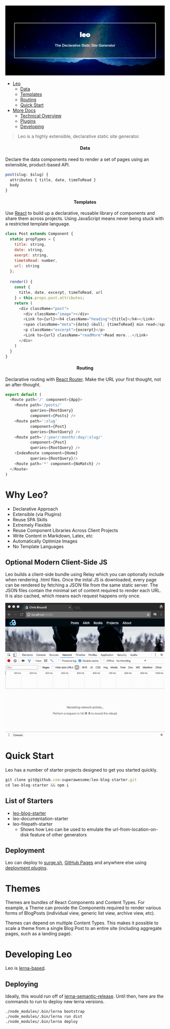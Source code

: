 ![header](./assets/header.png)

* [Leo](#leo)
  - [Data](#data)
  - [Templates](#templates)
  - [Routing](#routing)
  - [Quick Start](#quick-start)
* [More Docs](docs)
  - [Technical Overview](docs/technical-overview.md)
  - [Plugins](docs/plugins.md)
  - [Developing](docs/developing.md)

> Leo is a highly extensible, declarative static site generator.

<h4 align="center">Data</h4>

Declare the data components need to render a set of pages using an
extensible, product-based API.

```javascript
post(slug: $slug) {
  attributes { title, date, timeToRead }
  body
}
```

<h4 align="center">Templates</h4>

Use [React][react] to build up a declarative, reusable library of
components and share them across projects. Using JavaScript means
never being stuck with a restricted template language.

```javascript
class Post extends Component {
  static propTypes = {
    title: string,
    date: string,
    exerpt: string,
    timetoRead: number,
    url: string
  };

  render() {
    const {
      title, date, excerpt, timeToRead, url
    } = this.props.post.attributes;
    return (
      <div className="post">
        <div className="image"></div>
        <Link to={url}><h4 className="heading">{title}</h4></Link>
        <span className="meta">{date} &bull; {timeToRead} min read</span>
        <p className="excerpt">{excerpt}</p>
        <Link to={url} className="readMore">Read more...</Link>
      </div>
    )
  }
}
```

<h4 align="center">Routing</h4>

Declarative routing with [React Router][react-router]. Make the URL
your first thought, not an after-thought.

```javascript
export default (
  <Route path='/' component={App}>
    <Route path='/posts/'
           queries={RootQuery}
           component={Posts} />
    <Route path=':slug'
           component={Post}
           queries={RootQuery} />
    <Route path='/:year/:month/:day/:slug/'
           component={Post}
           queries={RootQuery} />
    <IndexRoute component={Home} 
           queries={RootQuery}/>
    <Route path='*' component={NoMatch} />
  </Route>
)
```

# Why Leo?

* Declarative Approach
* Extensible (via Plugins)
* Reuse SPA Skills
* Extremely Flexible
* Reuse Component Libraries Across Client Projects
* Write Content in Markdown, Latex, etc
* Automatically Optimize Images
* No Template Languages

## Optional Modern Client-Side JS

Leo builds a client-side bundle using Relay which you can optionally
include when rendering .html files. Once the inital JS is downloaded,
every page can be rendered by fetching a JSON file from the same
static server. The JSON files contain the minimal set of content
required to render each URL. It is also cached, which means each
request happens only once.

![header](./assets/leo-network-cache.gif)

# Quick Start

Leo has a number of starter projects designed to get you started
quickly.

```javascript
git clone git@github.com:superawesome/leo-blog-starter.git
cd leo-blog-starter && npm i
```

## List of Starters

* [leo-blog-starter](https://github.com/superawesomelabs/leo-blog-starter)
* leo-documentation-starter
* leo-filepath-starter
  - Shows how Leo can be used to emulate the url-from-location-on-disk
    feature of other generators

## Deployment

Leo can deploy to [surge.sh](http://surge.sh/), [GitHub
Pages](https://pages.github.com/) and anywhere else using [deployment
plugins](#deployment).

# Themes

Themes are bundles of React Components and Content Types. For example,
a Theme can provide the Components required to render various forms of
BlogPosts (individual view, generic list view, archive view, etc).

Themes can depend on multiple Content Types. This makes it possible to
scale a theme from a single Blog Post to an entire site (including
aggregate pages, such as a landing page).

# Developing Leo

Leo is [lerna-based](https://github.com/lerna/lerna).

## Deploying

Ideally, this would run off of
[lerna-semantic-release](https://github.com/atlassian/lerna-semantic-release). Until
then, here are the commands to run to deploy new lerna versions.

```
./node_modules/.bin/lerna bootstrap
./node_modules/.bin/lerna run dist
./node_modules/.bin/lerna deploy
```

[react]: https://facebook.github.io/react/
[react-router]: https://github.com/reactjs/react-router

